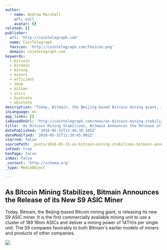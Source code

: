```yaml
---
author:
  - name: Andrew Marshall
    url: null
    avatar: {}
related: []
publisher:
  url: 'http://cointelegraph.com'
  name: CoinTelegraph
  favicon: 'http://cointelegraph.com/favicon.png'
  domain: cointelegraph.com
keywords:
  - bitcoin
  - bitmain
  - mining
  - miners
  - efficient
  - 16nm
  - bitkan
  - asics
  - hashrate
  - obsolete
description: "Today, Bitmain, the Beijing-based Bitcoin mining giant, is releasing its new S9 ASIC miner. It is the first commercially available mining unit to use a cluster of 189 16nm ASICs and deliver a mining power of 14TH/s per single unit. The S9 compares favorably to both Bitmain's earlier models of miners and products of other companies."
inLanguage: en
app_links: []
isBasedOnUrl: 'http://cointelegraph.com/news/as-bitcoin-mining-stabilizes-bitmain-announces-the-release-of-its-new-s9-asic-miner'
title: 'As Bitcoin Mining Stabilizes, Bitmain Announces the Release of its New S9 ASIC Miner'
datePublished: '2016-05-31T13:46:30.345Z'
dateModified: '2016-05-31T11:39:45.002Z'
starred: false
sourcePath: _posts/2016-05-31-as-bitcoin-mining-stabilizes-bitmain-announces-the-release.md
inFeed: true
hasPage: false
inNav: false
_context: 'http://schema.org'
_type: MediaObject

---
```

<article style=""><h1>As Bitcoin Mining Stabilizes, Bitmain Announces the Release of its New S9 ASIC Miner</h1><p>Today, Bitmain, the Beijing-based Bitcoin mining giant, is releasing its new S9 ASIC miner. It is the first commercially available mining unit to use a cluster of 189 16nm ASICs and deliver a mining power of 14TH/s per single unit. The S9 compares favorably to both Bitmain's earlier models of miners and products of other companies.</p><img src="http://cointelegraph.com/images/725_aHR0cDovL2NvaW50ZWxlZ3JhcGguY29tL3N0b3JhZ2UvdXBsb2Fkcy92aWV3L2E5OWI1ZWE2YTdkNzFlZjQ1MzRlNThmODI1MDdjOGE4LmpwZw==.jpg" /></article>